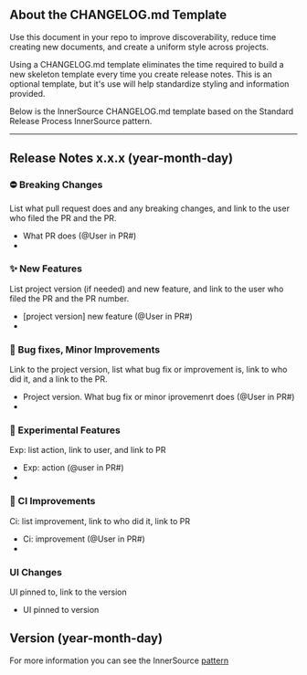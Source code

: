 ## About the CHANGELOG.md Template

Use this document in your repo to improve discoverability, reduce time creating new documents, and create a uniform style across projects.

Using a CHANGELOG.md template eliminates the time required to build a new skeleton template every time you create release notes. This is an optional template, but it's use will help standardize styling and information  provided.

Below is the InnerSource CHANGELOG.md template based on the Standard Release Process InnerSource pattern.

____________________________________________________________________________________________________________________________

## Release Notes x.x.x (year-month-day)

### ⛔ Breaking Changes

List what pull request does and any breaking changes, and link to the user who filed the PR and the PR.

- What PR does (@User in PR#)
-

### ✨ New Features

List project version (if needed) and new feature, and link to the user who filed the PR and the PR number.

- [project version] new feature (@User in PR#)
-

### 🐞 Bug fixes, Minor Improvements

Link to the project version, list what bug fix or improvement is, link to who did it, and a link to the PR.

- Project version. What bug fix or minor iprovemenrt does (@User in PR#)
-

### 🚧 Experimental Features

Exp: list action, link to user, and link to PR

- Exp: action (@user in PR#)
-

### 👷 CI Improvements

Ci: list improvement, link to who did it, link to PR

- Ci: improvement (@User in PR#)
-

### UI Changes

UI pinned to, link to the version

- UI pinned to version

## Version (year-month-day)

For more information you can see the InnerSource [pattern](https://patterns.innersourcecommons.org/p/release-process)
